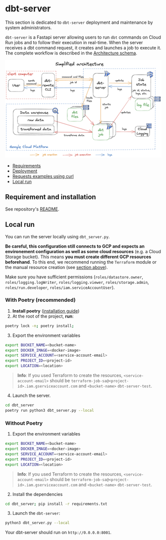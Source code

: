 # dbt-server

This section is dedicated to `dbt-server` deployment and maintenance by system administrators.

`dbt-server` is a Fastapi server allowing users to run `dbt` commands on Cloud Run jobs and to follow their execution in real-time. When the server receives a dbt command request, it creates and launches a job to execute it. The complete workflow is described in the [Architecture schema](images/dbt-remote-schema.png).


![Simplified architecture](images/dbt-remote-schema-simplified.png)


- [Requirements](#requirement-submit-docker-image)
- [Deployment](#deployment-on-gcp)
- [Requests examples using curl](#send-requests-to-dbt-server)
- [Local run](#local-run)

## Requirement and installation

See repository's [README][README].



## Local run

You can run the server locally using `dbt_server.py`.

**Be careful, this configuration still connects to GCP and expects an environement configuration as well as some cloud resources** (e.g. a Cloud Storage bucket). This means **you must create different GCP resources beforehand**. To this end, we recommend running the `Terraform` module or the manual resource creation (see [section above](#deployment-on-gcp)).

Make sure you have sufficient permissions (`roles/datastore.owner`, `roles/logging.logWriter`, `roles/logging.viewer`, `roles/storage.admin`, `roles/run.developer`, `roles/iam.serviceAccountUser`).


### With Poetry (recommended)

1. **Install poetry** ([installation guide](https://python-poetry.org/docs/))
2. At the root of the project, **run**:
```sh
poetry lock -n; poetry install;
```
3. Export the environment variables
```sh
export BUCKET_NAME=<bucket-name>
export DOCKER_IMAGE=<docker-image>
export SERVICE_ACCOUNT=<service-account-email>
export PROJECT_ID=<project-id>
export LOCATION=<location>
```
> **Info**: If you used Terraform to create the resources, `<service-account-email>` should be `terraform-job-sa@<project-id>.iam.gserviceaccount.com` and `<bucket-name>` `dbt-server-test`.
4. Launch the server.
```sh
cd dbt_server
poetry run python3 dbt_server.py --local
```

### Without Poetry

1. Export the environment variables
```sh
export BUCKET_NAME=<bucket-name>
export DOCKER_IMAGE=<docker-image>
export SERVICE_ACCOUNT=<service-account-email>
export PROJECT_ID=<project-id>
export LOCATION=<location>
```
> **Info**: If you used Terraform to create the resources, `<service-account-email>` should be `terraform-job-sa@<project-id>.iam.gserviceaccount.com` and `<bucket-name>` `dbt-server-test`.
2. Install the dependencies
```sh
cd dbt_server; pip install -r requirements.txt
```
3. Launch the ```dbt-server```:
```sh
python3 dbt_server.py --local
```

Your dbt-server should run on `http://0.0.0.0:8001`.


[//]: #


   [gcloud]: <https://cloud.google.com/sdk/docs/install>
   [create-artifact-registry]: <https://cloud.google.com/artifact-registry/docs/repositories/create-repos>
   [terraform]: <https://www.terraform.io/>

   [dbt-server-terraform-module-repo]: <https://github.com/artefactory-fr/terraform-gcp-dbt-server/tree/add-dbt-server-terraform-code>

   [README]: <https://github.com/artefactory-fr/dbt-server/blob/main/README.md>
